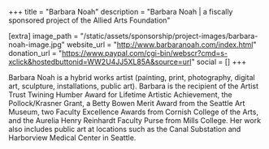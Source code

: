 +++
title = "Barbara Noah"
description = "Barbara Noah | a fiscally sponsored project of the Allied Arts Foundation"

[extra]
image_path = "/static/assets/sponsorship/project-images/barbara-noah-image.jpg"
website_url = "http://www.barbaranoah.com/index.html"
donation_url = "https://www.paypal.com/cgi-bin/webscr?cmd=s-xclick&hostedbuttonid=WW2U4JJ5XL85A&source=url"
social = []
+++

Barbara Noah is a hybrid works artist (painting, print, photography, digital art, sculpture, installations, public art). Barbara is the recipient of the Artist Trust Twining Humber Award for Lifetime Artistic Achievement, the Pollock/Krasner Grant, a Betty Bowen Merit Award from the Seattle Art Museum, two Faculty Excellence Awards from Cornish College of the Arts, and the Aurelia Henry Reinhardt Faculty Purse from Mills College. Her work also includes public art at locations such as the Canal Substation and Harborview Medical Center in Seattle.
